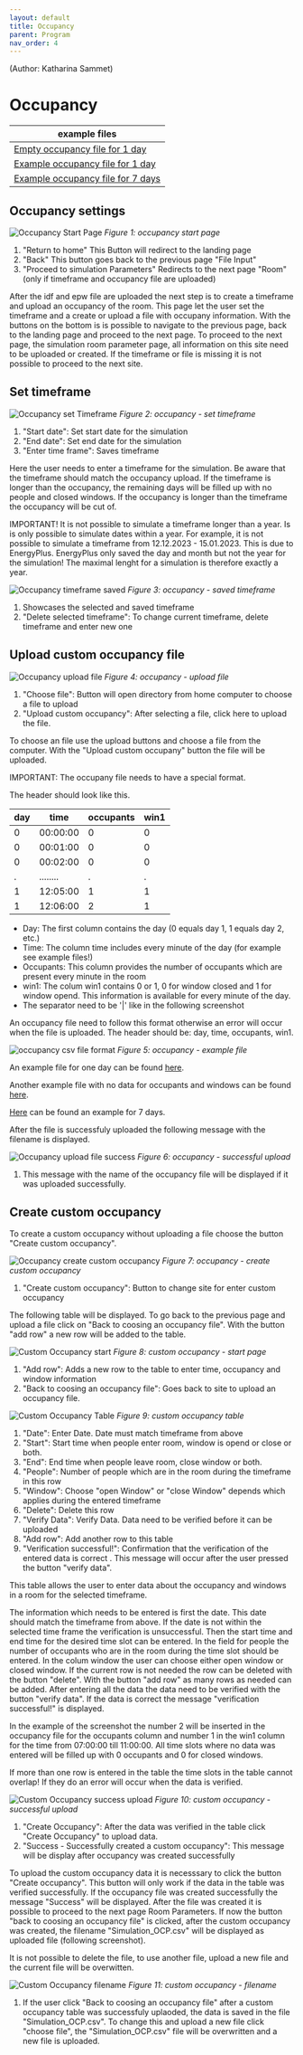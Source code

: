 ```yaml
---
layout: default
title: Occupancy
parent: Program
nav_order: 4
---
```

(Author: Katharina Sammet) 
# Occupancy

|example files|
|-|
|[Empty occupancy file for 1 day](https://github.com/KathiSa/indoorclimatesimulation/blob/main/resources/Base_OCP.csv)|
|[Example occupancy file for 1 day](https://github.com/KathiSa/indoorclimatesimulation/blob/main/resources/occupancy_1day.csv)|
|[Example occupancy file for 7 days](https://github.com/KathiSa/indoorclimatesimulation/blob/main/resources/occupancy_7days.csv)|


## Occupancy settings

![Occupancy Start Page](images/ocp_start_page.png)
*Figure 1: occupancy start page*

1. "Return to home" This Button will redirect to the landing page
2. "Back" This button goes back to the previous page "File Input"
3. "Proceed to simulation Parameters" Redirects to the next page "Room" (only if timeframe and occupancy file are uploaded)

After the idf and epw file are uploaded the next step is to create a timeframe and upload an occupancy of the room. This page let the user set the timeframe and a create or upload a file with occupany information. With the buttons on the bottom is is possible to navigate to the previous page, back to the landing page and proceed to the next page. To proceed to the next page, the simulation room parameter page, all information on this site need to be uploaded or created. If the timeframe or file is missing it is not possible to proceed to the next site. 

## Set timeframe
![Occupancy set Timeframe](images/ocp_timeframe.png)
*Figure 2: occupancy - set timeframe*

1. "Start date":  Set start date for the simulation
2. "End date": Set end date for the simulation
3. "Enter time frame":  Saves timeframe

Here the user needs to enter a timeframe for the simulation. Be aware that the timeframe should match the occupancy upload. If the timeframe is longer than the occupancy, the remaining days will be filled up with no people and closed windows. If the occupancy is longer than the timeframe the occupancy will be cut of. 

IMPORTANT! It is not possible to simulate a timeframe longer than a year. Is is only possible to simulate dates within a year. For example, it is not possible to simulate a timeframe from 12.12.2023 - 15.01.2023. This is due to EnergyPlus. EnergyPlus only saved the day and month but not the year for the simulation! The maximal lenght for a simulation is therefore exactly a year. 


![Occupancy timeframe saved](images/ocp_timeframe_saved.png)
*Figure 3: occupancy - saved timeframe*

1. Showcases the selected and saved timeframe
2. "Delete selected timeframe": To change current timeframe, delete timeframe and enter new one

## Upload custom occupancy file
![Occupancy upload file](images/ocp_upload_file.png)
*Figure 4: occupancy - upload file*

1. "Choose file": Button will open directory from home computer to choose a file to upload
2. "Upload custom occupancy": After selecting a file, click here to upload the file.

To choose an file use the upload buttons and choose a file from the computer. With the "Upload custom occupany" button the file will be uploaded. 

IMPORTANT: The occupany file needs to have a special format. 

The header should look like this.

|day|time|occupants|win1|
|-|-|-|-|
|0|00:00:00|0|0|
|0|00:01:00|0|0|
|0|00:02:00|0|0|
|.|........|.|.|
|1|12:05:00|1|1|
|1|12:06:00|2|1|


* Day: The first column contains the day (0 equals day 1, 1 equals day 2, etc.)
* Time: The column time includes every minute of the day (for example see example files!)
* Occupants: This column provides the number of occupants which are present every minute in the room
* win1: The colum win1 contains 0 or 1, 0 for window closed and 1 for window opend. This information is available for every minute of the day.
* The separator need to be '|' like in the following screenshot

An occupancy file need to follow this format otherwise an error will occur when the file is uploaded. 
The header should be: day, time, occupants, win1.

![occupancy csv file format](images/ocp_upload_file_format.jpg)
*Figure 5: occupancy - example file*


An example file for one day can be found [here](https://github.com/KathiSa/indoorclimatesimulation/blob/main/resources/occupancy_1day.csv). 

Another example file with no data for occupants and windows can be found [here](https://github.com/KathiSa/indoorclimatesimulation/blob/main/resources/Base_OCP.csv). 

[Here](https://github.com/KathiSa/indoorclimatesimulation/blob/main/resources/occupancy_7days.csv) can be found an example for 7 days. 

After the file is successfuly uploaded the following message with the filename is displayed. 

![Occupancy upload file success](images/ocp_upload_success.png)
*Figure 6: occupancy - successful upload*

1. This message with the name of the occupancy file will be displayed if it was uploaded successfully.

## Create custom occupancy

To create a custom occupancy without uploading a file choose the button "Create custom occupancy". 

![Occupancy create custom occupancy](images/ocp_create_custom.png)
*Figure 7: occupancy - create custom occupancy*

1. "Create custom occupancy": Button to change site for enter custom occupancy

The following table will be displayed. To go back to the previous page and upload a file click on "Back to coosing an occupancy file". With the button "add row" a new row will be added to the table. 

![Custom Occupancy start](images/ocp_custom_start.png)
*Figure 8: custom occupancy - start page*

1. "Add row": Adds a new row to the table to enter time, occupancy and window information
2. "Back to coosing an occupancy file": Goes back to site to upload an occupancy file.



![Custom Occupancy Table](images/ocp_custom_table.png)
*Figure 9: custom occupancy table*

1. "Date": Enter Date. Date must match timeframe from above
2. "Start": Start time when people enter room, window is opend or close or both. 
3. "End": End time when people leave room, close window or both. 
4. "People": Number of people which are in the room during the timeframe in this row
5. "Window": Choose "open Window" or "close Window" depends which applies during the entered timeframe
6. "Delete": Delete this row
7. "Verify Data": Verify Data. Data need to be verified before it can be uploaded
8. "Add row": Add another row to this table
9. "Verification successful!": Confirmation that the verification of the entered data is correct . This message will occur after the user pressed the button "verify data". 

This table allows the user to enter data about the occupancy and windows in a room for the selected timeframe. 

The information which needs to be entered is first the date. This date should match the timeframe from above. If the date is not within the selected time frame the verification is unsuccessful. Then the start time and end time for the desired time slot can be entered. In the field for people the number of occupants who are in the room during the time slot should be entered. In the colum window the user can choose either open window or closed window. If the current row is not needed the row can be deleted with the button "delete". With the button "add row" as many rows as needed can be added. After entering all the data the data need to be verified with the button "verify data". If the data is correct the message "verification successful!" is displayed. 

In the example of the screenshot the number 2 will be inserted in the occupancy file for the occupants column and number 1 in the win1 column for the time from 07:00:00 till 11:00:00. All time slots where no data was entered will be filled up with 0 occupants and 0 for closed windows. 

If more than one row is entered in the table the time slots in the table cannot overlap! If they do an error will occur when the data is verified. 

![Custom Occupancy success upload](images/ocp_custom_success.png)
*Figure 10: custom occupancy - successful upload*

1. "Create Occupancy": After the data was verified in the table click "Create Occupancy" to upload data.
2. "Success - Successfully created a custom occupancy": This message will be display after occupancy was created successfully

To upload the custom occupancy data it is necesssary to click the button "Create occupancy". This button will only work if the data in the table was verified successfully. If the occupancy file was created successfully the message "Success" will be displayed. After the file was created it is possible to proceed to the next page Room Parameters. If now the button "back to coosing an occupancy file" is clicked, after the custom occupancy was created, the filename "Simulation_OCP.csv" will be displayed as uploaded file (following screenshot). 

It is not possible to delete the file, to use another file, upload a new file and the current file will be overwitten. 


![Custom Occupancy filename](images/ocp_custom_filename.png)
*Figure 11: custom occupancy - filename*

1. If the user click "Back to coosing an occupancy file" after a custom occupancy table was successfuly uplaoded, the data is saved in the file "Simulation_OCP.csv". To change this and upload a new file click "choose file", the "Simulation_OCP.csv" file will be overwritten and a new file is uploaded.
